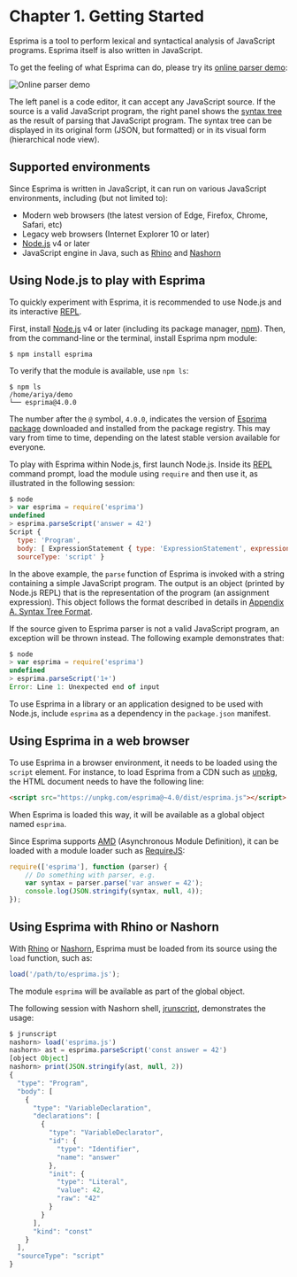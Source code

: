 # Chapter 1. Getting Started

Esprima is a tool to perform lexical and syntactical analysis of JavaScript programs. Esprima itself is also written in JavaScript.

To get the feeling of what Esprima can do, please try its [online parser demo](http://esprima.org/demo/parse.html):

![Online parser demo](online-parser.png)

The left panel is a code editor, it can accept any JavaScript source. If the source is a valid JavaScript program, the right panel shows the [syntax tree](https://en.wikipedia.org/wiki/Abstract_syntax_tree) as the result of parsing that JavaScript program. The syntax tree can be displayed in its original form (JSON, but formatted) or in its visual form (hierarchical node view).

## Supported environments

Since Esprima is written in JavaScript, it can run on various JavaScript environments, including (but not limited to):

* Modern web browsers (the latest version of Edge, Firefox, Chrome, Safari, etc)
* Legacy web browsers (Internet Explorer 10 or later)
* [Node.js](https://nodejs.org/en/) v4 or later
* JavaScript engine in Java, such as [Rhino](https://developer.mozilla.org/en-US/docs/Mozilla/Projects/Rhino) and [Nashorn](https://docs.oracle.com/javase/8/docs/technotes/guides/scripting/nashorn/)

## Using Node.js to play with Esprima

To quickly experiment with Esprima, it is recommended to use Node.js and its interactive [REPL](https://en.wikipedia.org/wiki/REPL).

First, install [Node.js](https://nodejs.org/en/) v4 or later (including its package manager, [npm](https://docs.npmjs.com/)). Then, from the command-line or the terminal, install Esprima npm module:

```
$ npm install esprima
```

To verify that the module is available, use `npm ls`:

```
$ npm ls
/home/ariya/demo
└── esprima@4.0.0
```

The number after the `@` symbol, `4.0.0`, indicates the version of [Esprima package](https://www.npmjs.com/package/esprima) downloaded and installed from the package registry. This may vary from time to time, depending on the latest stable version available for everyone.

To play with Esprima within Node.js, first launch Node.js. Inside its [REPL](https://en.wikipedia.org/wiki/REPL) command prompt, load the module using `require` and then use it, as illustrated in the following session:

```js
$ node
> var esprima = require('esprima')
undefined
> esprima.parseScript('answer = 42')
Script {
  type: 'Program',
  body: [ ExpressionStatement { type: 'ExpressionStatement', expression: [Object] } ],
  sourceType: 'script' }
```

In the above example, the `parse` function of Esprima is invoked with a string containing a simple JavaScript program. The output is an object (printed by Node.js REPL) that is the representation of the program (an assignment expression). This object follows the format described in details in [Appendix A. Syntax Tree Format](syntax-tree-format.html).

If the source given to Esprima parser is not a valid JavaScript program, an exception will be thrown instead. The following example demonstrates that:

```js
$ node
> var esprima = require('esprima')
undefined
> esprima.parseScript('1+')
Error: Line 1: Unexpected end of input
```

To use Esprima in a library or an application designed to be used with Node.js, include `esprima` as a dependency in the `package.json` manifest.

## Using Esprima in a web browser

To use Esprima in a browser environment, it needs to be loaded using the `script` element. For instance, to load Esprima from a CDN such as [unpkg](https://unpkg.com/), the HTML document needs to have the following line:

```html
<script src="https://unpkg.com/esprima@~4.0/dist/esprima.js"></script>
```

When  Esprima is loaded this way, it will be available as a global object named `esprima`.

Since Esprima supports [AMD](https://github.com/amdjs/amdjs-api/wiki/AMD) (Asynchronous Module Definition), it can be loaded with a module loader such as [RequireJS](http://requirejs.org/):

```js
require(['esprima'], function (parser) {
    // Do something with parser, e.g.
    var syntax = parser.parse('var answer = 42');
    console.log(JSON.stringify(syntax, null, 4));
});
```

## Using Esprima with Rhino or Nashorn

With [Rhino](https://developer.mozilla.org/en-US/docs/Mozilla/Projects/Rhino) or [Nashorn](https://docs.oracle.com/javase/8/docs/technotes/guides/scripting/nashorn/), Esprima must be loaded from its source using the `load` function, such as:

```js
load('/path/to/esprima.js');
```

The module `esprima` will be available as part of the global object.

The following session with Nashorn shell, [jrunscript](https://docs.oracle.com/javase/8/docs/technotes/tools/windows/jrunscript.html), demonstrates the usage:

```js
$ jrunscript
nashorn> load('esprima.js')
nashorn> ast = esprima.parseScript('const answer = 42')
[object Object]
nashorn> print(JSON.stringify(ast, null, 2))
{
  "type": "Program",
  "body": [
    {
      "type": "VariableDeclaration",
      "declarations": [
        {
          "type": "VariableDeclarator",
          "id": {
            "type": "Identifier",
            "name": "answer"
          },
          "init": {
            "type": "Literal",
            "value": 42,
            "raw": "42"
          }
        }
      ],
      "kind": "const"
    }
  ],
  "sourceType": "script"
}
```
